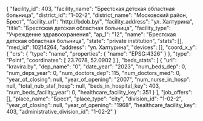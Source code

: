 {
    "facility_id": 403,
    "facility_name": "Брестская детская областная больница",
    "district_id": "1-02-2",
    "district_name": "Московский район, Брест",
    "facility_url": "http:\/\/bdob.by\/",
    "facility_address": "ул. Халтурина",
    "title": "Брестская детская областная больница",
    "facility_type": "Учреждение здравоохранения",
    "ap_1": "12",
    "name": "Брестская детская областная больница",
    "state": "private institution",
    "stats": [],
    "med_id": 10214264,
    "address": "ул. Халтурина",
    "devices": [],
    "coord_x_y": {
        "crs": {
            "type": "name",
            "properties": {
                "name": "EPSG:4326"
            }
        },
        "type": "Point",
        "coordinates": [
            23.7078,
            52.0902
        ]
    },
    "beds_stats": [
        {
            "url": "kravira.by",
            "dep_name": "0",
            "date_year": "2023",
            "num_beds_dep": 0,
            "num_deps_year": 0,
            "num_doctors_dep": 115,
            "num_doctors_med": 0,
            "year_of_closing": null,
            "year_of_opening": "2007",
            "num_nurse_in_hosp": null,
            "total_nub_staf_hosp": null,
            "beds_in_hospital_key": 403,
            "num_beds_facility_year": 0,
            "healthcare_facility_key": 351
        }
    ],
    "job_offers": [],
    "place_name": "Брест",
    "place_type": "city",
    "division_id": "1-02-2",
    "year_of_closing": null,
    "year_of_opening": "1968",
    "healthcare_facility_key": 403,
    "administrative_division_id": "1-02-2"
}
